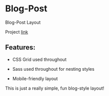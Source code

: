 # Blog-Post

Blog-Post Layout

Project [link](https://apcurran.github.io/blog-post-layout/)

## Features:

- CSS Grid used throughout

- Sass used throughout for nesting styles

- Mobile-friendly layout

This is just a really simple, fun blog-style layout!
